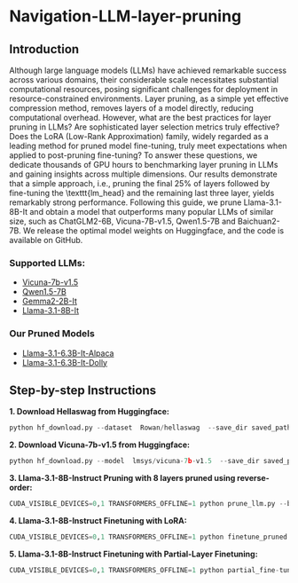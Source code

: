 # Navigation-LLM-layer-pruning
## Introduction
Although large language models (LLMs) have achieved remarkable success across various domains, their considerable scale necessitates substantial computational resources, posing significant challenges for deployment in resource-constrained environments. Layer pruning, as a simple yet effective compression method, removes layers of a model directly, reducing computational overhead. However, what are the best practices for layer pruning in LLMs? Are sophisticated layer selection metrics truly effective? Does the LoRA (Low-Rank Approximation) family, widely regarded as a leading method for pruned model fine-tuning, truly meet expectations when applied to post-pruning fine-tuning? To answer these questions, we dedicate thousands of GPU hours to benchmarking layer pruning in LLMs and gaining insights across multiple dimensions. Our results demonstrate that a simple approach, i.e., pruning the final 25\% of layers followed by fine-tuning the \texttt{lm\_head} and the remaining last three layer, yields remarkably strong performance. Following this guide, we prune Llama-3.1-8B-It and obtain a model that outperforms many popular LLMs of similar size, such as ChatGLM2-6B, Vicuna-7B-v1.5, Qwen1.5-7B and Baichuan2-7B. We release the optimal model weights on Huggingface, and the code is available on GitHub.

### Supported LLMs:
- [Vicuna-7b-v1.5](https://huggingface.co/lmsys/vicuna-7b-v1.5)
- [Qwen1.5-7B](https://www.google.com/url?sa=t&rct=j&q=&esrc=s&source=web&cd=&ved=2ahUKEwim-qfT1IaJAxUNr1YBHU-wF8UQFnoECB4QAQ&url=https%3A%2F%2Fhuggingface.co%2FQwen%2FQwen1.5-7B&usg=AOvVaw2E2lUSV7wML81PPxhzIfqJ&opi=89978449)
- [Gemma2-2B-It](https://huggingface.co/google/gemma-2-2b-it)
- [Llama-3.1-8B-It](https://huggingface.co/meta-llama/Llama-3.1-8B-Instruct)

### Our Pruned Models
- [Llama-3.1-6.3B-It-Alpaca](https://huggingface.co/anonymousICLR/Llama-3.1-6.3B-It-Alpaca) 
- [Llama-3.1-6.3B-It-Dolly](https://huggingface.co/anonymousICLR/Llama-3.1-6.3B-It-Dolly/)


## Step-by-step Instructions
**1. Download Hellaswag from Huggingface:**
```python
python hf_download.py --dataset  Rowan/hellaswag  --save_dir saved_path
```

**2. Download Vicuna-7b-v1.5 from Huggingface:**
```python
python hf_download.py --model  lmsys/vicuna-7b-v1.5  --save_dir saved_path
```

**3. Llama-3.1-8B-Instruct Pruning with 8 layers pruned using reverse-order:**

```python
CUDA_VISIBLE_DEVICES=0,1 TRANSFORMERS_OFFLINE=1 python prune_llm.py --base_model Llama-3.1-8B-Instruct --save_model  --pr_method tail --remove_layer 8
```


**4. Llama-3.1-8B-Instruct Finetuning with LoRA:**
```python
CUDA_VISIBLE_DEVICES=0,1 TRANSFORMERS_OFFLINE=1 python finetune_pruned.py --base_model Llama-3.1-8B-Instruct --save_model --pr_method  tail  --remove_layer 8 --prune_model_path your_path
```

**5. Llama-3.1-8B-Instruct Finetuning with Partial-Layer Finetuning:**
```python
CUDA_VISIBLE_DEVICES=0,1 TRANSFORMERS_OFFLINE=1 python partial_fine-tuning.py --base_model Llama-3.1-8B-Instruct --save_model  --prune_model_path your_path  --partial_layer_name last3
```

